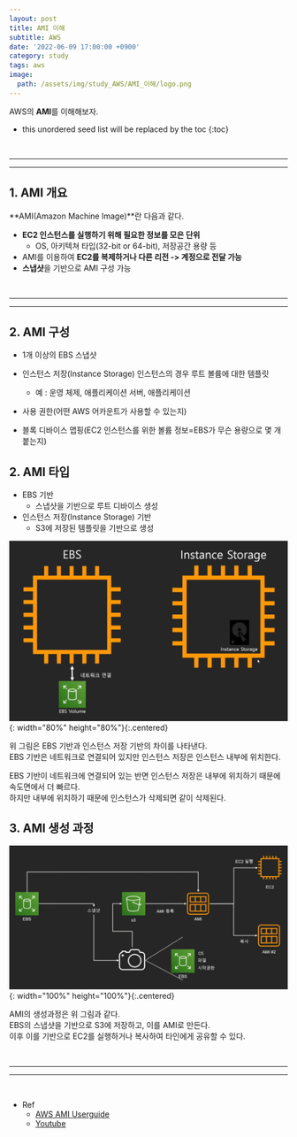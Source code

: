 ```yaml
---
layout: post
title: AMI 이해
subtitle: AWS
date: '2022-06-09 17:00:00 +0900'
category: study
tags: aws
image:
  path: /assets/img/study_AWS/AMI_이해/logo.png
---
```


AWS의 **AMI**를 이해해보자.

<!--more-->

* this unordered seed list will be replaced by the toc
{:toc}

<br>
<hr/>
<hr/>

## 1. AMI 개요

**AMI(Amazon Machine Image)**란 다음과 같다.

* **EC2 인스턴스를 실행하기 위해 필요한 정보를 모은 단위**
    + OS, 아키텍쳐 타입(32-bit or 64-bit), 저장공간 용량 등
* AMI를 이용하여 **EC2를 복제하거나 다른 리전 -> 계정으로 전달 가능**
* **스냅샷**을 기반으로 AMI 구성 가능


<br>
<hr/>
<hr/>

## 2. AMI 구성

* 1개 이상의 EBS 스냅샷

* 인스턴스 저장(Instance Storage) 인스턴스의 경우 루트 볼륨에 대한 템플릿
    + 예 : 운영 체제, 애플리케이션 서버, 애플리케이션

* 사용 권한(어떤 AWS 어카운트가 사용할 수 있는지)

* 블록 디바이스 맵핑(EC2 인스턴스를 위한 볼륨 정보=EBS가 무슨 용량으로 몇 개 붙는지)

## 2. AMI 타입

* EBS 기반
    + 스냅샷을 기반으로 루트 디바이스 생성
* 인스턴스 저장(Instance Storage) 기반
    + S3에 저장된 템플릿을 기반으로 생성

![AMI_types](/assets/img/study_AWS/AMI_이해/AMI_types.png){: width="80%" height="80%"}{:.centered}

위 그림은 EBS 기반과 인스턴스 저장 기반의 차이를 나타낸다.<br>
EBS 기반은 네트워크로 연결되어 있지만 인스턴스 저장은 인스턴스 내부에 위치한다.

EBS 기반이 네트워크에 연결되어 있는 반면 인스턴스 저장은 내부에 위치하기 때문에 속도면에서 더 빠르다.<br>
하지만 내부에 위치하기 때문에 인스턴스가 삭제되면 같이 삭제된다.

## 3. AMI 생성 과정

![AMI_making](/assets/img/study_AWS/AMI_이해/AMI_making.png){: width="100%" height="100%"}{:.centered}

AMI의 생성과정은 위 그림과 같다.<br>
EBS의 스냅샷을 기반으로 S3에 저장하고, 이를 AMI로 만든다.<br>
이후 이를 기반으로 EC2를 실행하거나 복사하여 타인에게 공유할 수 있다.

<br>
<hr/>
<hr/>
<br>

* Ref
  - [AWS AMI Userguide](https://docs.aws.amazon.com/ko_kr/AWSEC2/latest/UserGuide/AMIs.html)
  - [Youtube](https://youtu.be/N8TB_6AbaM4)